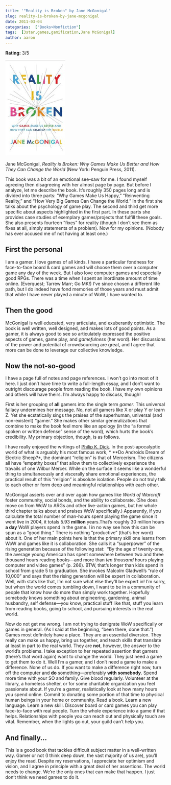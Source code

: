 ```yaml
---
title: '"Reality is Broken" by Jane McGonigal'
slug: reality-is-broken-by-jane-mcgonigal
date: 2011-03-04
categories:  ["Books>Nonfiction"]
tags:  [3star,games,gamification,Jane McGonigal]
author: aaron
---
```


**Rating:** 3/5

![Book cover](cover3.jpg "Reality is Broken")

Jane McGonigal, *Reality is Broken: Why Games Make Us Better and How They Can Change the World* (New York: Penguin Press, 2011).

This book was a bit of an emotional see-saw for me. I found myself agreeing then disagreeing with her almost page by page. But before I analyze, let me describe the book. It’s roughly 350 pages long and is divided into three parts: “Why Games Make Us Happy,” “Reinventing Reality,” and “How Very Big Games Can Change the World.” In the first she talks about the psychology of game play. The second and third get more specific about aspects highlighted in the first part. In these parts she provides case studies of exemplary games/projects that fulfill these goals. She also presents fourteen “fixes” for reality (though I don’t see them as fixes at all, simply statements of a problem). Now for my opinions. (Nobody has ever accused me of not having at least one.)

## First the personal

I am a gamer. I love games of all kinds. I have a particular fondness for face-to-face board & card games and will choose them over a computer game any day of the week. But I also love computer games and especially good RPGs. There was a time when I spent an inordinate amount of time online. (Everquest; Tarrew Marr; Go MK!) I’ve since chosen a different life path, but I do indeed have fond memories of those years and must admit that while I have never played a minute of WoW, I have wanted to.

## Then the good

McGonigal is well educated, very articulate, and exuberantly optimistic. The book is well written, well designed, and makes lots of good points. As a gamer, it is always good to see so articulately expressed the positive aspects of games, game play, and *gamefulness* (her word). Her discussions of the power and potential of crowdsourcing are great, and I agree that more can be done to leverage our collective knowledge.

## Now the not-so-good

I have a page full of notes and page references. I won’t go into most of it here. I just don’t have time to write a full-length essay, and I don’t want to outright discourage people from reading the book. I have my own opinions and others will have theirs. I’m always happy to discuss, though!

First is her grouping of **all** gamers into the single term *gamer*. This universal fallacy undermines her message. No, not all gamers like X or play Y or learn Z. Yet she ecstatically sings the praises of the superhuman, universal (and non-existent) “gamer.” She makes other similar generalizations that combine to make the book feel more like an apology (in the “a formal spoken or written defense” sense of the word), which hurts the book’s credibility. My primary objection, though, is as follows.

I have really enjoyed the writings of [Philip K. Dick](http://en.wikipedia.org/wiki/Philip_K._Dick). In the post-apocalyptic world of what is arguably his most famous work, * **Do Androids Dream of Electric Sheep?*, the dominant “religion” is that of Mercerism. The citizens all have “empathy boxes” that allow them to collectively experience the travails of one Wilbur Mercer. While on the surface it seems like a wonderful thing to simultaneously and viscerally share emotional experiences, the practical result of this “religion” is absolute isolation. People do not truly talk to each other or form deep and meaningful relationships with each other.

McGonigal asserts over and over again how games like *World of Warcraft* foster community, social bonds, and the ability to collaborate. (She does move on from WoW to ARGs and other live-action games, but her whole third chapter talks about and praises WoW specifically.) Apparently, if you calculate the total number of man-hours spent playing the game since it went live in 2004, it totals 5.93 **million** years.That’s roughly 30 million hours **a day** WoW players spend in the game. I in no way see how this can be spun as a “good thing.” There is nothing “productive” (that’s her word) about it. One of her main points here is that the primary skill one learns from WoW and games like it is collaboration. She calls it a “superpower” of the rising generation because of the following stat:  “By the age of twenty-one, the average young American has spent somewhere between two and three thousand hours reading books—and more than *ten thousand* hours playing computer and video games” (p. 266). BTW, that’s longer than kids spend in school from grade 5 to graduation. She invokes Malcolm Gladwell’s “rule of 10,000” and says that the rising generation will be expert in collaboration. Well, with stats like that, I’m not sure what else they’ll be expert in! I’m sorry, but when the world comes tumbling down, I want to be in a community of people that know how do more than simply work together. Hopefully somebody knows something about engineering, gardening, animal husbandry, self defense—you know, practical stuff like that, stuff you learn from reading books, going to school, and pursuing interests in the real world.

Now do not get me wrong. I am not trying to denigrate WoW specifically or games in general. (As I said at the beginning, “been there, done that.”) Games most definitely have a place. They are an essential diversion. They really can make us happy, bring us together, and teach skills that translate at least in part to the real world. They are **not**, however, the answer to the world’s problems. I take exception to her repeated assertion that gamers (there’s that word again) want to change the world. They just need a game to get them to do it. Well I’m a gamer, and I don’t need a game to make a difference. None of us do. If you want to make a difference right now, turn off the computer and **do** something—preferably **with somebody**. Spend more time with your SO and family. Give blood regularly. Volunteer at the library, a homeless shelter, or for some charitable organization you feel passionate about. If you’re a gamer, realistically look at how many hours you spend online. Commit to donating some portion of that time to physical human beings in your home or community. Read a book. Learn a new language. Learn a new skill. Discover board or card games you can play face-to-face with real people. Turn the whole experience into a game if that helps. Relationships with people you can reach out and physically touch are vital. Remember, when the lights go out, your guild can’t help you.

## And finally…

This is a good book that tackles difficult subject matter in a well-written way. Gamer or not (I think deep down, the vast majority of us are), you’ll enjoy the read. Despite my reservations, I appreciate her optimism and vision, and I agree in principle with a great deal of her assertions. The world needs to change. We’re the only ones that can make that happen. I just don’t think we need games to do it.
